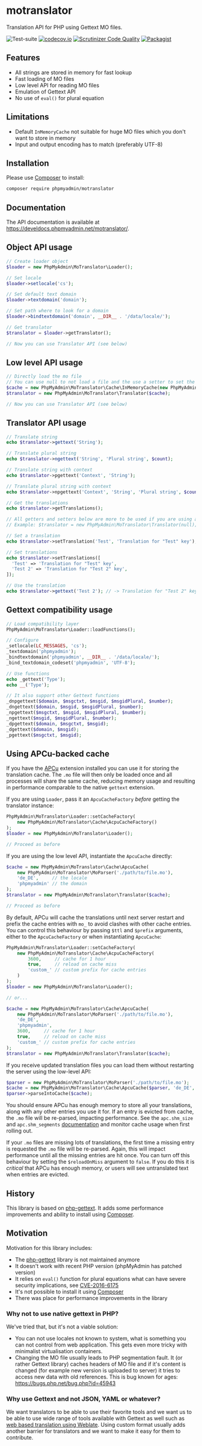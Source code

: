 # motranslator

Translation API for PHP using Gettext MO files.

![Test-suite](https://github.com/phpmyadmin/motranslator/workflows/Run%20tests/badge.svg?branch=master)
[![codecov.io](https://codecov.io/github/phpmyadmin/motranslator/coverage.svg?branch=master)](https://codecov.io/github/phpmyadmin/motranslator?branch=master)
[![Scrutinizer Code Quality](https://scrutinizer-ci.com/g/phpmyadmin/motranslator/badges/quality-score.png?b=master)](https://scrutinizer-ci.com/g/phpmyadmin/motranslator/?branch=master)
[![Packagist](https://img.shields.io/packagist/dt/phpmyadmin/motranslator.svg)](https://packagist.org/packages/phpmyadmin/motranslator)

## Features

* All strings are stored in memory for fast lookup
* Fast loading of MO files
* Low level API for reading MO files
* Emulation of Gettext API
* No use of `eval()` for plural equation

## Limitations

* Default `InMemoryCache` not suitable for huge MO files which you don't want to store in memory
* Input and output encoding has to match (preferably UTF-8)

## Installation

Please use [Composer][1] to install:

```sh
composer require phpmyadmin/motranslator
```

## Documentation

The API documentation is available at <https://develdocs.phpmyadmin.net/motranslator/>.

## Object API usage

```php
// Create loader object
$loader = new PhpMyAdmin\MoTranslator\Loader();

// Set locale
$loader->setlocale('cs');

// Set default text domain
$loader->textdomain('domain');

// Set path where to look for a domain
$loader->bindtextdomain('domain', __DIR__ . '/data/locale/');

// Get translator
$translator = $loader->getTranslator();

// Now you can use Translator API (see below)
```

## Low level API usage

```php
// Directly load the mo file
// You can use null to not load a file and the use a setter to set the translations
$cache = new PhpMyAdmin\MoTranslator\Cache\InMemoryCache(new PhpMyAdmin\MoTranslator\MoParser('./path/to/file.mo'));
$translator = new PhpMyAdmin\MoTranslator\Translator($cache);

// Now you can use Translator API (see below)
```

## Translator API usage

```php
// Translate string
echo $translator->gettext('String');

// Translate plural string
echo $translator->ngettext('String', 'Plural string', $count);

// Translate string with context
echo $translator->pgettext('Context', 'String');

// Translate plural string with context
echo $translator->npgettext('Context', 'String', 'Plural string', $count);

// Get the translations
echo $translator->getTranslations();

// All getters and setters below are more to be used if you are using a manual loading mode
// Example: $translator = new PhpMyAdmin\MoTranslator\Translator(null);

// Set a translation
echo $translator->setTranslation('Test', 'Translation for "Test" key');

// Set translations
echo $translator->setTranslations([
  'Test' => 'Translation for "Test" key',
  'Test 2' => 'Translation for "Test 2" key',
]);

// Use the translation
echo $translator->gettext('Test 2'); // -> Translation for "Test 2" key
```

## Gettext compatibility usage

```php
// Load compatibility layer
PhpMyAdmin\MoTranslator\Loader::loadFunctions();

// Configure
_setlocale(LC_MESSAGES, 'cs');
_textdomain('phpmyadmin');
_bindtextdomain('phpmyadmin', __DIR__ . '/data/locale/');
_bind_textdomain_codeset('phpmyadmin', 'UTF-8');

// Use functions
echo _gettext('Type');
echo __('Type');

// It also support other Gettext functions
_dnpgettext($domain, $msgctxt, $msgid, $msgidPlural, $number);
_dngettext($domain, $msgid, $msgidPlural, $number);
_npgettext($msgctxt, $msgid, $msgidPlural, $number);
_ngettext($msgid, $msgidPlural, $number);
_dpgettext($domain, $msgctxt, $msgid);
_dgettext($domain, $msgid);
_pgettext($msgctxt, $msgid);
```

## Using APCu-backed cache

If you have the [APCu][5] extension installed you can use it for storing the translation cache. The `.mo` file
will then only be loaded once and all processes will share the same cache, reducing memory usage and resulting in
performance comparable to the native `gettext` extension.

If you are using `Loader`, pass it an `ApcuCacheFactory` _before_ getting the translator instance:

```php
PhpMyAdmin\MoTranslator\Loader::setCacheFactory(
    new PhpMyAdmin\MoTranslator\Cache\AcpuCacheFactory()
);
$loader = new PhpMyAdmin\MoTranslator\Loader();

// Proceed as before 
```

If you are using the low level API, instantiate the `ApcuCache` directly:

```php
$cache = new PhpMyAdmin\MoTranslator\Cache\ApcuCache(
    new PhpMyAdmin\MoTranslator\MoParser('./path/to/file.mo'),
    'de_DE',     // the locale
    'phpmyadmin' // the domain
);
$translator = new PhpMyAdmin\MoTranslator\Translator($cache);

// Proceed as before
```

By default, APCu will cache the translations until next server restart and prefix the cache entries with `mo_` to
avoid clashes with other cache entries. You can control this behaviour by passing `$ttl` and `$prefix` arguments, either
to the `ApcuCacheFactory` or when instantiating `ApcuCache`:

```php
PhpMyAdmin\MoTranslator\Loader::setCacheFactory(
    new PhpMyAdmin\MoTranslator\Cache\AcpuCacheFactory(
        3600,     // cache for 1 hour
        true,     // reload on cache miss
        'custom_' // custom prefix for cache entries
    )
);
$loader = new PhpMyAdmin\MoTranslator\Loader();

// or...

$cache = new PhpMyAdmin\MoTranslator\Cache\ApcuCache(
    new PhpMyAdmin\MoTranslator\MoParser('./path/to/file.mo'),
    'de_DE',
    'phpmyadmin',
    3600,     // cache for 1 hour
    true,     // reload on cache miss
    'custom_' // custom prefix for cache entries
);
$translator = new PhpMyAdmin\MoTranslator\Translator($cache);
```

If you receive updated translation files you can load them without restarting the server using the low-level API:

```php
$parser = new PhpMyAdmin\MoTranslator\MoParser('./path/to/file.mo');
$cache = new PhpMyAdmin\MoTranslator\Cache\ApcuCache($parser, 'de_DE', 'phpmyadmin');
$parser->parseIntoCache($cache);
```

You should ensure APCu has enough memory to store all your translations, along with any other entries you use it 
for. If an entry is evicted from cache, the `.mo` file will be re-parsed, impacting performance. See the 
`apc.shm_size` and `apc.shm_segments` [documentation][6] and monitor cache usage when first rolling out.

If your `.mo` files are missing lots of translations, the first time a missing entry is requested the `.mo` file 
will be re-parsed. Again, this will impact performance until all the missing entries are hit once. You can turn off this
behaviour by setting the `$reloadOnMiss` argument to `false`. If you do this it is _critical_ that APCu has enough 
memory, or users will see untranslated text when entries are evicted.

## History

This library is based on [php-gettext][2]. It adds some performance
improvements and ability to install using [Composer][1].

## Motivation

Motivation for this library includes:

* The [php-gettext][2] library is not maintained anymore
* It doesn't work with recent PHP version (phpMyAdmin has patched version)
* It relies on `eval()` function for plural equations what can have severe security implications, see [CVE-2016-6175][4]
* It's not possible to install it using [Composer][1]
* There was place for performance improvements in the library

### Why not to use native gettext in PHP?

We've tried that, but it's not a viable solution:

* You can not use locales not known to system, what is something you can not
  control from web application. This gets even more tricky with minimalist
  virtualisation containers.
* Changing the MO file usually leads to PHP segmentation fault. It (or rather
  Gettext library) caches headers of MO file and if it's content is changed
  (for example new version is uploaded to server) it tries to access new data
  with old references. This is bug known for ages:
  https://bugs.php.net/bug.php?id=45943

### Why use Gettext and not JSON, YAML or whatever?

We want translators to be able to use their favorite tools and we want us to be
able to use wide range of tools available with Gettext as well such as 
[web based translation using Weblate][3]. Using custom format usually adds
another barrier for translators and we want to make it easy for them to
contribute.

[1]:https://getcomposer.org/
[2]:https://launchpad.net/php-gettext
[3]:https://weblate.org/
[4]: https://www.cve.org/CVERecord?id=CVE-2016-6175
[5]:https://www.php.net/manual/en/book.apcu.php
[6]:https://www.php.net/manual/en/apcu.configuration.php
